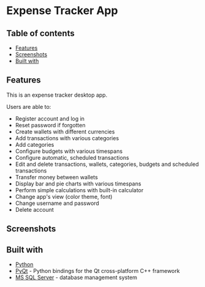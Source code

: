 # Expense Tracker App

## Table of contents

- [Features](#features)
- [Screenshots](#screenshots)
- [Built with](#built-with)

## Features

This is an expense tracker desktop app.

Users are able to:

- Register account and log in
- Reset password if forgotten
- Create wallets with different currencies
- Add transactions with various categories
- Add categories
- Configure budgets with various timespans
- Configure automatic, scheduled transactions
- Edit and delete transactions, wallets, categories, budgets and scheduled transactions
- Transfer money between wallets
- Display bar and pie charts with various timespans
- Perform simple calculations with built-in calculator
- Change app's view (color theme, font)
- Change username and password
- Delete account

## Screenshots

## Built with

- [Python](https://www.python.org/)
- [PyQt](https://wiki.python.org/moin/PyQt) - Python bindings for the Qt cross-platform C++ framework
- [MS SQL Server](https://www.microsoft.com/pl-pl/sql-server/sql-server-downloads) - database management system
